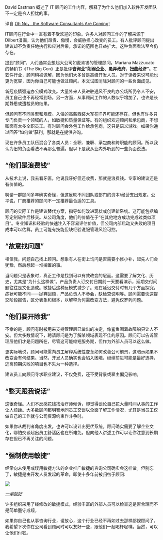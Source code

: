 <!-- 
# 哎呀，软件顾问来了！

 -->

David Eastman 概述了 IT 顾问的工作内容，解释了为什么他们加入软件开发团队不一定是令人担忧的事。

译自 [Oh No， the Software Consultants Are Coming!](https://thenewstack.io/oh-no-the-software-consultants-are-coming/)

IT顾问在行业中一直有着不受欢迎的印象。许多人对顾问工作的了解来源于Dilbert漫画，认为他们昂贵、傲慢，会威胁担心改变的员工。有人批评顾问提出建议却不负责任地执行和应对后果，承诺的范围也日益扩大。这种负面看法至今仍存在。

提到“顾问”，人们通常会想起大公司如麦肯锡的管理顾问。Mariana Mazzucato 的畅销书《The Big Con》正是批评**咨询业“削弱企业、愚弄政府、扭曲经济”**。在软件行业，顾问稍被谅解，因为他们大多曾是高级开发人员。对于读者来说可能也更为宽容，因为你自己可能也做过顾问。本文试图消除对顾问的一些负面成见。

新冠疫情强迫办公模式改变。大量外来人员进驻通风不良的办公场所仍令人不安，员工自己也不再经常到场。另一方面，从事顾问工作的人数似乎增加了，也许是长期静思或遭裁员的结果。

但顾问有不同类型和规模。入侵的高薪西装大军在IT界可能还存在，但也有许多只专门负责一个领域的人，如敏捷和质量保证等。有的组织欢迎顾问和承包商，不想账面有太多全职员工。有时顾问会外包工作给承包商，这只是语义游戏。如果你通过回答“如何做”获利，那就是在提供咨询。

现在许多员工队伍混合了各类人员：全职、兼职、承包商和跨职能的顾问。所以我认为旧的负面看法不再那么普遍。但以下是我从业内外听到的一些负面说法。

## “他们是浪费钱”

从技术上说，我去看牙医，他说我牙好但还收费，那就是浪费钱。专家的建议还是有价值的。

聘请一群顾问多年确实奇怪，但这反映不同团队或部门的资本/经营支出规定。公平说，厂商推荐的顾问不一定推荐最合适的工具。

顾问的实际工作是建议替代方案，指导如何改进现状或创建新系统。这可能包括编写定制软件后移交。从公司角度，他们的价值在于“在其他地方成功完成过类似项目”。专业知识和经验的快速注入不容易评估价值，但公司内部启动又失败的项目成本可以估算。员工可能有技能但缺经验说服管理风险可控。

## “故意找问题”

相信我，问题自己找上顾问。想象有人在街上询问是否需要小修小补，起先人们会犹豫，然后想起一堆搁置的事。

当问题只是表象时，真正工作是找到可以有效改变的层面。这需要了解文化、历史，尤其是“为什么这样做”。产品负责人订交付日期前一天要看演示，延期交付问题往往是文化造成。敏捷后这种反模式减少了。现在延迟交付时有几个方面探究，症状可能不同——抛弃回顾，产品负责人不参会，缺检查说明等。顾问需要快速提交阶段报告，区分表象和根本，以解释为何需改变方法，避免仅罗列问题。

## “他们要开除我”

不幸的是，顾问有时被用来支持管理层已做出的决定，像鲨鱼围着故障船只让人不安。但大多数情况下，聘请顾问是为了解某领域表现不佳的原因。顾问可以告诉管理层他们才是问题所在，尽管这可能缩短服务期，但作为外部人员可以这么做。

更实际地说，顾问可能需向员工解释系统性变革如何改善公司前景，这暗示如果不改变会有何结果。当然，开发人员确实也会陷入困境，继续前进可能是最好选择，逃离预期失败的项目也不失为一种选择。

建议员工向顾问寻求职业建议，不仅免费，还不受背景或雇主偏见影响。

## “整天跟我说话”

这很奇怪。人们不反感花钱找治疗师倾诉，却觉得谈论自己花大量时间从事的工作让人烦躁。大多数顾问都明智地同员工交谈以全面了解工作情况，尤其是当员工仅做自己的工作就与公司资源约束作斗争时。

如果你从裁判者角度出发，也许可以设计出更优系统。顾问确实需要了解企业文化，哪怕交谈超出员工舒适区也在所难免。但向他人讲述工作可以让你注意到长期存在但已不再关注的问题。

## “强制使用敏捷”

经常向未使用或误用敏捷方法的企业推广敏捷的咨询公司确实会这样做。但别忘了，敏捷是由开发人员发起的革命，即使十多年前被归咎于顾问:

![](https://cdn.thenewstack.io/media/2023/10/5b168ff9-untitled-1024x753.png)

*[一半就好](https://www.halfarsedagilemanifesto.org/)*

许多组织采用了经修改的敏捷模式，经验丰富的外部人员可以检查这是否合理而不是简单墨守成规。

如果你自己也从事咨询行业，请放心，这个行业已经不再如过去那样鄙视顾问了。我希望下次你在公司看到顾问时可以友好一些，跟他们一起喝杯咖啡。当然，可以让他们付钱。
